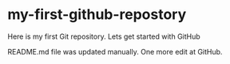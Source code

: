 # my-first-github-repostory
Here is my first Git repository. Lets get started with GitHub


README.md file was updated manually. One more edit at GitHub.
